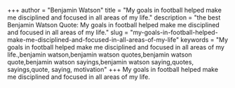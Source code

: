 +++
author = "Benjamin Watson"
title = "My goals in football helped make me disciplined and focused in all areas of my life."
description = "the best Benjamin Watson Quote: My goals in football helped make me disciplined and focused in all areas of my life."
slug = "my-goals-in-football-helped-make-me-disciplined-and-focused-in-all-areas-of-my-life"
keywords = "My goals in football helped make me disciplined and focused in all areas of my life.,benjamin watson,benjamin watson quotes,benjamin watson quote,benjamin watson sayings,benjamin watson saying,quotes, sayings,quote, saying, motivation"
+++
My goals in football helped make me disciplined and focused in all areas of my life.
